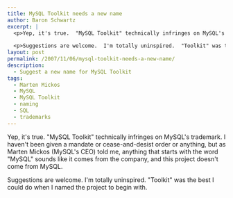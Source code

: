```yaml
---
title: MySQL Toolkit needs a new name
author: Baron Schwartz
excerpt: |
  <p>Yep, it's true.  "MySQL Toolkit" technically infringes on MySQL's trademark.  I haven't been given a mandate or cease-and-desist order or anything, but as Marten Mickos (MySQL's CEO) told me, anything that starts with the word "MySQL" sounds like it comes from the company, and this project doesn't come from MySQL.</p>
  
  <p>Suggestions are welcome.  I'm totally uninspired.  "Toolkit" was the best I could do when I named the project to begin with.</p>
layout: post
permalink: /2007/11/06/mysql-toolkit-needs-a-new-name/
description:
  - Suggest a new name for MySQL Toolkit
tags:
  - Marten Mickos
  - MySQL
  - MySQL Toolkit
  - naming
  - SQL
  - trademarks
---
```

Yep, it's true. "MySQL Toolkit" technically infringes on MySQL's trademark. I haven't been given a mandate or cease-and-desist order or anything, but as Marten Mickos (MySQL's CEO) told me, anything that starts with the word "MySQL" sounds like it comes from the company, and this project doesn't come from MySQL.

Suggestions are welcome. I'm totally uninspired. "Toolkit" was the best I could do when I named the project to begin with.
